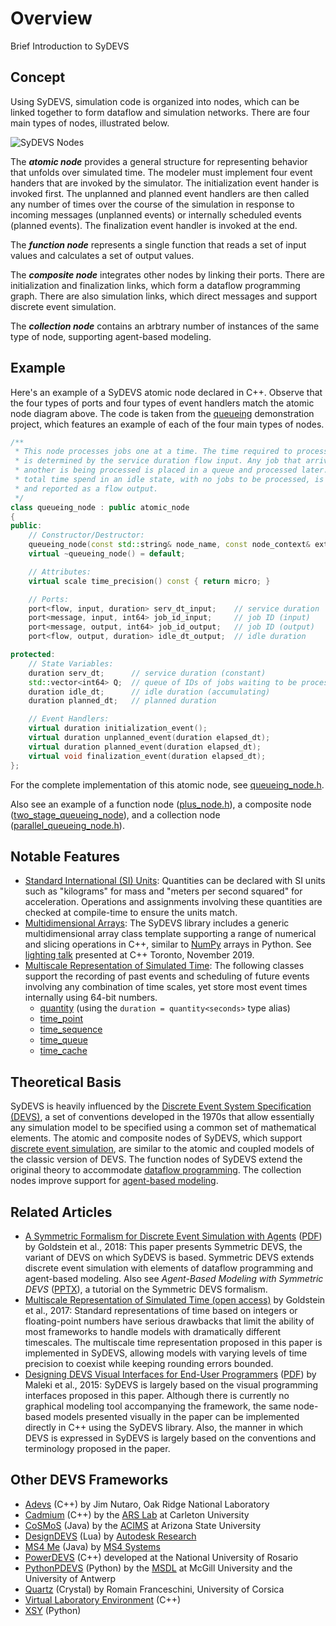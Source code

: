 # Overview

Brief Introduction to SyDEVS

## Concept

Using SyDEVS, simulation code is organized into nodes, which can be linked together to form dataflow and simulation networks. There are four main types of nodes, illustrated below.

![SyDEVS Nodes](doc/images/sydevs_nodes.png "The four main types of SyDEVS nodes")

The ***atomic node*** provides a general structure for representing behavior that unfolds over simulated time. The modeler must implement four event handers that are invoked by the simulator. The initialization event hander is invoked first. The unplanned and planned event handlers are then called any number of times over the course of the simulation in response to incoming messages (unplanned events) or internally scheduled events (planned events). The finalization event handler is invoked at the end.

The ***function node*** represents a single function that reads a set of input values and calculates a set of output values.

The ***composite node*** integrates other nodes by linking their ports. There are initialization and finalization links, which form a dataflow programming graph. There are also simulation links, which direct messages and support discrete event simulation.

The ***collection node*** contains an arbtrary number of instances of the same type of node, supporting agent-based modeling.

## Example

Here's an example of a SyDEVS atomic node declared in C++. Observe that the four types of ports and four types of event handlers match the atomic node diagram above. The code is taken from the [queueing](https://github.com/Autodesk/sydevs/tree/master/src/examples/demo/queueing) demonstration project, which features an example of each of the four main types of nodes.

```cpp
/**
 * This node processes jobs one at a time. The time required to process a job
 * is determined by the service duration flow input. Any job that arrives while
 * another is being processed is placed in a queue and processed later. The
 * total time spend in an idle state, with no jobs to be processed, is tracked
 * and reported as a flow output.
 */
class queueing_node : public atomic_node
{
public:
    // Constructor/Destructor:
    queueing_node(const std::string& node_name, const node_context& external_context);
    virtual ~queueing_node() = default;

    // Attributes:
    virtual scale time_precision() const { return micro; }

    // Ports:
    port<flow, input, duration> serv_dt_input;    // service duration
    port<message, input, int64> job_id_input;     // job ID (input)
    port<message, output, int64> job_id_output;   // job ID (output)
    port<flow, output, duration> idle_dt_output;  // idle duration

protected:
    // State Variables:
    duration serv_dt;      // service duration (constant)
    std::vector<int64> Q;  // queue of IDs of jobs waiting to be processed
    duration idle_dt;      // idle duration (accumulating)
    duration planned_dt;   // planned duration

    // Event Handlers:
    virtual duration initialization_event();
    virtual duration unplanned_event(duration elapsed_dt);
    virtual duration planned_event(duration elapsed_dt);
    virtual void finalization_event(duration elapsed_dt);
};
```

For the complete implementation of this atomic node, see [queueing_node.h](https://github.com/Autodesk/sydevs/blob/master/src/examples/demo/queueing/queueing_node.h).

Also see an example of a function node ([plus_node.h](https://github.com/Autodesk/sydevs/blob/master/src/examples/demo/queueing/plus_node.h)), a composite node ([two_stage_queueing_node](https://github.com/Autodesk/sydevs/blob/master/src/examples/demo/queueing/two_stage_queueing_node.h)), and a collection node ([parallel_queueing_node.h](https://github.com/Autodesk/sydevs/blob/master/src/examples/demo/queueing/parallel_queueing_node.h)).

## Notable Features

- [Standard International (SI) Units](doc/html/classsydevs_1_1quantity.html#details): Quantities can be declared with SI units such as "kilograms" for mass and "meters per second squared" for acceleration. Operations and assignments involving these quantities are checked at compile-time to ensure the units match.
- [Multidimensional Arrays](doc/html/classsydevs_1_1arraynd.html#details): The SyDEVS library includes a generic multidimensional array class template supporting a range of numerical and slicing operations in C++, similar to [NumPy](http://www.numpy.org/) arrays in Python. See [lighting talk](https://www.youtube.com/watch?v=AX0BPjAvtCA&list=PL3X5olGbPMynKd3IhAFFfVE1sTyMS41pT) presented at C++ Toronto, November 2019.
- [Multiscale Representation of Simulated Time](http://journals.sagepub.com/eprint/mIKXDU2UtbJUjPZ8kupv/full): The following classes support the recording of past events and scheduling of future events involving any combination of time scales, yet store most event times internally using 64-bit numbers.
  - [quantity](https://autodesk.github.io/sydevs/doc/html/classsydevs_1_1quantity.html) (using the `duration = quantity<seconds>` type alias)
  - [time_point](https://autodesk.github.io/sydevs/doc/html/classsydevs_1_1time__point.html#details)
  - [time_sequence](https://autodesk.github.io/sydevs/doc/html/classsydevs_1_1time__sequence.html#details)
  - [time_queue](https://autodesk.github.io/sydevs/doc/html/classsydevs_1_1time__queue.html#details)
  - [time_cache](https://autodesk.github.io/sydevs/doc/html/classsydevs_1_1time__cache.html#details)

## Theoretical Basis

SyDEVS is heavily influenced by the [Discrete Event System Specification (DEVS)](https://en.wikipedia.org/wiki/DEVS), a set of conventions developed in the 1970s that allow essentially any simulation model to be specified using a common set of mathematical elements. The atomic and composite nodes of SyDEVS, which support [discrete event simulation](https://en.wikipedia.org/wiki/Discrete_event_simulation), are similar to the atomic and coupled models of the classic version of DEVS. The function nodes of SyDEVS extend the original theory to accommodate [dataflow programming](https://en.wikipedia.org/wiki/Dataflow_programming). The collection nodes improve support for [agent-based modeling](https://en.wikipedia.org/wiki/Agent-based_model).

## Related Articles

- [A Symmetric Formalism for Discrete Event Simulation with Agents](https://www.research.autodesk.com/publications/a-symmetric-formalism-for-discrete-event-simulation-with-agents) ([PDF](doc/downloads/Goldstein__Symmetric_Formalism__2018-08-03_1100.pdf)) by Goldstein et al., 2018: This paper presents Symmetric DEVS, the variant of DEVS on which SyDEVS is based. Symmetric DEVS extends discrete event simulation with elements of dataflow programming and agent-based modeling. Also see *Agent-Based Modeling with Symmetric DEVS* ([PPTX](doc/downloads/AgentBasedSyDEVS_Tutorial.pptx)), a tutorial on the Symmetric DEVS formalism.
- [Multiscale Representation of Simulated Time (open access)](https://journals.sagepub.com/eprint/mIKXDU2UtbJUjPZ8kupv/full) by Goldstein et al., 2017: Standard representations of time based on integers or floating-point numbers have serious drawbacks that limit the ability of most frameworks to handle models with dramatically different timescales. The multiscale time representation proposed in this paper is implemented in SyDEVS, allowing models with varying levels of time precision to coexist while keeping rounding errors bounded.
- [Designing DEVS Visual Interfaces for End-User Programmers](https://www.research.autodesk.com/publications/designing-devs-visual-interfaces-for-end-user-programmers) ([PDF](doc/downloads/Maleki__Designing_DEVS__2015-08-13.pdf)) by Maleki et al., 2015: SyDEVS is largely based on the visual programming interfaces proposed in this paper. Although there is currently no graphical modeling tool accompanying the framework, the same node-based models presented visually in the paper can be implemented directly in C++ using the SyDEVS library. Also, the manner in which DEVS is expressed in SyDEVS is largely based on the conventions and terminology proposed in the paper.

## Other DEVS Frameworks

- [Adevs](https://web.ornl.gov/~nutarojj/adevs/) (C++) by Jim Nutaro, Oak Ridge National Laboratory
- [Cadmium](https://github.com/SimulationEverywhere/cadmium) (C++) by the [ARS Lab](https://cell-devs.sce.carleton.ca/) at Carleton University
- [CoSMoS](https://acims.asu.edu/software/cosmos/) (Java) by the [ACIMS](https://acims.asu.edu/) at Arizona State University
- [DesignDEVS](http://simaud.org/resources.php#software) (Lua) by [Autodesk Research](https://research.autodesk.com/)
- [MS4 Me](http://www.ms4systems.com/pages/ms4me.php) (Java) by [MS4 Systems](http://www.ms4systems.com/pages/main.php)
- [PowerDEVS](https://sourceforge.net/projects/powerdevs/) (C++) developed at the National University of Rosario
- [PythonPDEVS](http://msdl.cs.mcgill.ca/projects/DEVS/PythonPDEVS) (Python) by the [MSDL](http://msdl.cs.mcgill.ca/) at McGill University and the University of Antwerp
- [Quartz](https://github.com/RomainFranceschini/quartz) (Crystal) by Romain Franceschini, University of Corsica
- [Virtual Laboratory Environment](http://www.vle-project.org/) (C++)
- [XSY](https://code.google.com/archive/p/x-s-y/) (Python)
